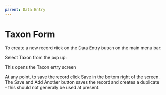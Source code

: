```yaml
---
parent: Data Entry
---
```


# Taxon Form

To create a new record click on the Data Entry button on the main menu bar:


Select Taxon from the pop up:

This opens the Taxon entry screen



At any point, to save the record click Save in the bottom right of the screen. The Save and Add Another button saves the record and creates a duplicate - this should not generally be used at present.
